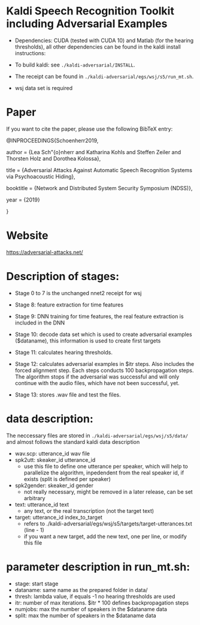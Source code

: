 Kaldi Speech Recognition Toolkit including Adversarial Examples
================================

- Dependencies: CUDA (tested with CUDA 10) and Matlab (for the hearing thresholds), all other dependencies can be found in the kaldi install instructions:

- To build kaldi: see `./kaldi-adversarial/INSTALL`.  

- The receipt can be found in `./kaldi-adversarial/egs/wsj/s5/run_mt.sh`.

- wsj data set is required

Paper
================================

If you want to cite the paper, please use the following BibTeX entry:


@INPROCEEDINGS{Schoenherr2019,

  author = {Lea Sch\"{o}nherr and Katharina Kohls and Steffen Zeiler and Thorsten
  Holz and Dorothea Kolossa},

  title = {Adversarial Attacks Against Automatic Speech Recognition Systems
  via Psychoacoustic Hiding},

  booktitle = {Network and Distributed System Security Symposium (NDSS)},

  year = {2019}

}

Website
================================

https://adversarial-attacks.net/


Description of stages:
================================
- Stage 0 to 7 is the unchanged nnet2 receipt for wsj

- Stage 8: feature extraction for time features

- Stage 9: DNN training for time features, the real feature extraction is included in the DNN

- Stage 10: decode data set which is used to create adversarial examples ($dataname), this information is used to create first targets

- Stage 11: calculates hearing thresholds.

- Stage 12: calculates adversarial examples in $itr steps. Also includes the forced alignment step. Each steps conducts 100 backpropagation steps. The algorithm stops if the adversarial was successful and will only continue with the audio files, which have not been successful, yet.

- Stage 13: stores .wav file and test the files.


data description:
================================
The neccessary files are stored in `./kaldi-adversarial/egs/wsj/s5/data/` and almost follows the standard kaldi data description

- wav.scp: utterance_id wav file
- spk2utt: skeaker_id utterance_id
	- use this file to define one utterance per speaker, which will help to parallelize the algorithm, inpedendent from the real speaker id, if exists (split is defined per speaker)
- spk2gender: skeaker_id gender
	- not really necessary, might be removed in a later release, can be set arbitrary
- text: utterance_id text
	- any text, or the real transcription (not the target text)
- target: utterance_id index_to_target
	- refers to ./kaldi-adversarial/egs/wsj/s5/targets/target-utterances.txt (line - 1)
	- if you want a new target, add the new text, one per line, or modify this file


parameter description in run_mt.sh:
================================

- stage: start stage
- dataname: same name as the prepared folder in data/
- thresh: lambda value, if equals -1 no hearing thresholds are used
- itr: number of max iterations. $itr * 100 defines backpropagation steps
- numjobs: max the number of speakers in the $dataname data
- split: max the number of speakers in the $dataname data
